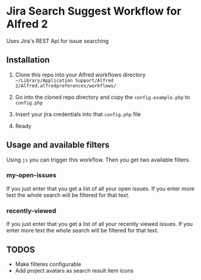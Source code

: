 # Jira Search Suggest Workflow for Alfred 2

Uses Jira's REST Api for issue searching

## Installation

1. Clone this repo into your Alfred workflows directory `~/Library/Application Support/Alfred 2/Alfred.alfredpreferences/workflows/`

2. Go into the cloned repo directory and copy the `config.example.php` to `config.php`

3. Insert your jira credentials into that `config.php` file

4. Ready

## Usage and available filters

Using `js` you can trigger this workflow. Then you get two available filters.

### my-open-issues

If you just enter that you get a list of all your open issues. If you enter more text the whole search will be filtered for that text.

### recently-viewed

If you just enter that you get a list of all your recently viewed issues. If you enter more text the whole search will be filtered for that text.

## TODOS

* Make filteres configurable
* Add project avatars as search result item icons